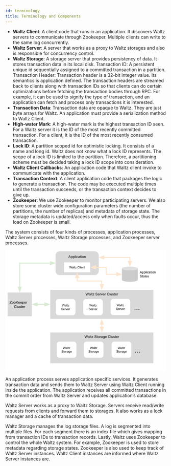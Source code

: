 ```yaml
---
id: terminology
title: Terminology and Components
---
```


* **Waltz Client**: A client code that runs in an application. It discovers Waltz servers to communicate through Zookeeper. Multiple clients can write to the same log concurrently.
* **Waltz Server**: A server that works as a proxy to Waltz storages and also is responsible for concurrency control.
* **Waltz Storage**: A storage server that provides persistency of data. It stores transaction data in its local disk.
Transaction ID: A persistent unique id sequentially assigned to a committed transaction in a partition.
Transaction Header: Transaction header is a 32-bit integer value. Its semantics is application defined. The transaction headers are streamed back to clients along with transaction IDs so that clients can do certain optimizations before fetching the transaction bodies through RPC. For example, it can be used to signify the type of transaction, and an application can fetch and process only transactions it is interested.
* **Transaction Data**: Transaction data are opaque to Waltz. They are just byte arrays for Waltz. An application must provide a serialization method to Waltz Client.
* **High-water Mark**: A high-water mark is the highest transaction ID seen. For a Waltz server it is the ID of the most recently committed transaction. For a client, it is the ID of the most recently consumed transaction.
* **Lock ID**: A partition scoped id for optimistic locking. It consists of a name and long id. Waltz does not know what a lock ID represents. The scope of a lock ID is limited to the partition. Therefore, a partitioning scheme must be decided taking a lock ID scope into consideration.
* **Waltz Client Callbacks**: An application code that Waltz client invoke to communicate with the application.
* **Transaction Context**: A client application code that packages the logic to generate a transaction. The code may be executed multiple times until the transaction succeeds, or the transaction context decides to give up.
* **Zookeeper**: We use Zookeeper to monitor participating servers. We also store some cluster wide configuration parameters (the number of partitions, the number of replicas) and metadata of storage state. The storage metadata is updated/access only when faults occur, thus the load on Zookeeper is small.


The system consists of four kinds of processes, application processes, Waltz Server processes, Waltz Storage processes, and Zookeeper server processes.

![Waltz architecture diagram](/img/docs/architecture.png)

An application process serves application specific services. It generates transaction data and sends them to Waltz Server using Waltz Client running inside the application. The application receives all committed transactions in the commit order from Waltz Server and updates application’s database.

Waltz Server works as a proxy to Waltz Storage. Servers receive read/write requests from clients and forward them to storages. It also works as a lock manager and a cache of transaction data.

Waltz Storage manages the log storage files. A log is segmented into multiple files. For each segment there is an index file which gives mapping from transaction IDs to transaction records.
Lastly, Waltz uses Zookeeper to control the whole Waltz system. For example, Zookeeper is used to store metadata regarding storage states. Zookeeper is also used to keep track of Waltz Server instances. Waltz Client instances are informed where Waltz Server instances are.
